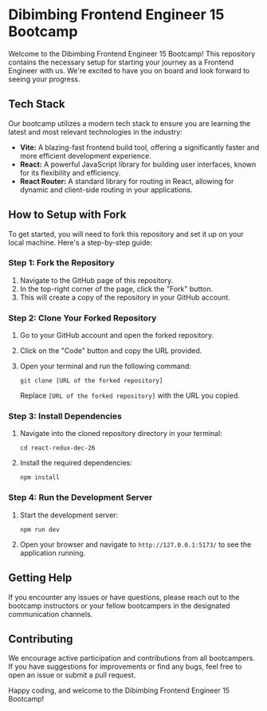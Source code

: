 # Dibimbing Frontend Engineer 15 Bootcamp

Welcome to the Dibimbing Frontend Engineer 15 Bootcamp! This repository contains the necessary setup for starting your journey as a Frontend Engineer with us. We're excited to have you on board and look forward to seeing your progress.

## Tech Stack

Our bootcamp utilizes a modern tech stack to ensure you are learning the latest and most relevant technologies in the industry:

- **Vite:** A blazing-fast frontend build tool, offering a significantly faster and more efficient development experience.
- **React:** A powerful JavaScript library for building user interfaces, known for its flexibility and efficiency.
- **React Router:** A standard library for routing in React, allowing for dynamic and client-side routing in your applications.

## How to Setup with Fork

To get started, you will need to fork this repository and set it up on your local machine. Here's a step-by-step guide:

### Step 1: Fork the Repository

1. Navigate to the GitHub page of this repository.
2. In the top-right corner of the page, click the "Fork" button.
3. This will create a copy of the repository in your GitHub account.

### Step 2: Clone Your Forked Repository

1. Go to your GitHub account and open the forked repository.
2. Click on the "Code" button and copy the URL provided.
3. Open your terminal and run the following command:

   ```
   git clone [URL of the forked repository]
   ```

   Replace `[URL of the forked repository]` with the URL you copied.

### Step 3: Install Dependencies

1. Navigate into the cloned repository directory in your terminal:

   ```
   cd react-redux-dec-26
   ```

2. Install the required dependencies:

   ```
   npm install
   ```

### Step 4: Run the Development Server

1. Start the development server:

   ```
   npm run dev
   ```

2. Open your browser and navigate to `http://127.0.0.1:5173/` to see the application running.

## Getting Help

If you encounter any issues or have questions, please reach out to the bootcamp instructors or your fellow bootcampers in the designated communication channels.

## Contributing

We encourage active participation and contributions from all bootcampers. If you have suggestions for improvements or find any bugs, feel free to open an issue or submit a pull request.

Happy coding, and welcome to the Dibimbing Frontend Engineer 15 Bootcamp!
